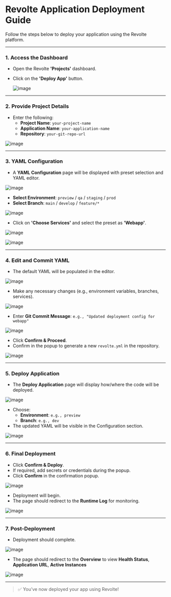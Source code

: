 # Revolte Application Deployment Guide

Follow the steps below to deploy your application using the Revolte platform.

---

### 1. Access the Dashboard
- Open the Revolte **'Projects'** dashboard.
- Click on the **'Deploy App'** button.

  ![image](https://github.com/user-attachments/assets/5fc50a25-b0a8-438c-b78f-385a964579e9)

---

### 2. Provide Project Details
- Enter the following:
  - **Project Name**: `your-project-name`
  - **Application Name**: `your-application-name`
  - **Repository**: `your-git-repo-url`

![image](https://github.com/user-attachments/assets/541c31d0-969c-482c-ab50-c0b6d7ba76ac)

---

### 3. YAML Configuration
- A **YAML Configuration** page will be displayed with preset selection and YAML editor.

![image](https://github.com/user-attachments/assets/bc3fa5b4-5632-4859-94cf-677a27ad0686)

- **Select Environment**: `preview` / `qa` / `staging` / `prod`
- **Select Branch**: `main` / `develop` / `feature/*`

![image](https://github.com/user-attachments/assets/165fa1db-b0f4-489d-a689-8a5546c4018b)

- Click on **'Choose Services'** and select the preset as **'Webapp'**.

![image](https://github.com/user-attachments/assets/a1482590-345e-4c58-92ee-10d108eba422)

![image](https://github.com/user-attachments/assets/6d352d92-c9b0-4af0-be13-1e4df0ad37be)

---

### 4. Edit and Commit YAML
- The default YAML will be populated in the editor.

![image](https://github.com/user-attachments/assets/9cdfb41a-d093-4788-bebd-5d08e87a5614)

- Make any necessary changes (e.g., environment variables, branches, services).

![image](https://github.com/user-attachments/assets/bfe1692b-7555-4e04-8426-f9d3995fd33b)

- Enter **Git Commit Message**: `e.g., "Updated deployment config for webapp"`

![image](https://github.com/user-attachments/assets/66f36de7-7289-4f6f-bfb8-6fa33c457d16)

- Click **Confirm & Proceed**.
- Confirm in the popup to generate a new `revolte.yml` in the repository.

![image](https://github.com/user-attachments/assets/186f963d-5d58-480f-9a35-f65fb4ba7944)

---

### 5. Deploy Application
- The **Deploy Application** page will display how/where the code will be deployed.

![image](https://github.com/user-attachments/assets/41fb3686-3620-4450-aeaf-cb269f6a516f)

- Choose:
  - **Environment**: `e.g., preview`
  - **Branch**: `e.g., dev`
- The updated YAML will be visible in the Configuration section.

![image](https://github.com/user-attachments/assets/234d0fc9-0431-4ad1-bce6-c762f2a19514)

---

### 6. Final Deployment
- Click **Confirm & Deploy**.
- If required, add secrets or credentials during the popup.
- Click **Confirm** in the confirmation popup.

![image](https://github.com/user-attachments/assets/370faea4-d085-4390-9605-dd07950bd4aa)

- Deployment will begin.
- The page should redirect to the **Runtime Log** for monitoring.

![image](https://github.com/user-attachments/assets/605df2d7-3b15-4d36-ac4b-5c1d91f9a7a3)

---

### 7. Post-Deployment
- Deployment should complete.

![image](https://github.com/user-attachments/assets/4225af61-126e-44ae-8455-05bec61c7ded)


- The page should redirect to the **Overview** to view **Health Status**, **Application URL**, **Active Instances**

![image](https://github.com/user-attachments/assets/bbb90bc2-24f7-4e15-9af7-5c58618aec20)


---


> ✅ You’ve now deployed your app using Revolte!
